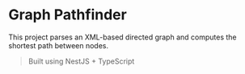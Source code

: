 # Graph Pathfinder

This project parses an XML-based directed graph and computes the shortest path between nodes.

> Built using NestJS + TypeScript